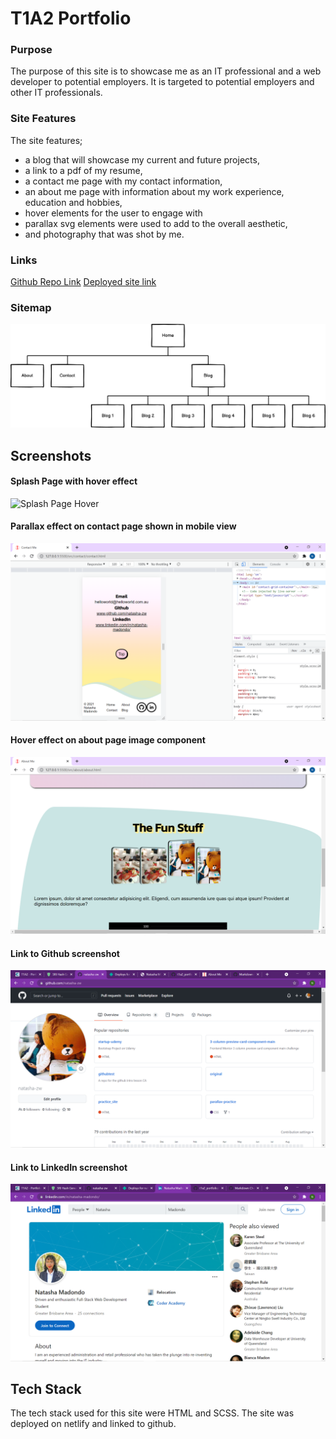 # T1A2 Portfolio 

### Purpose
The purpose of this site is to showcase me as an IT professional and a web developer to potential employers. It is targeted to potential employers and other IT professionals.

### Site Features

The site features;
* a blog that will showcase my current and future projects,
* a link to a pdf of my resume,
* a contact me page with my contact information, 
* an about me page with information about my work experience, education and hobbies, 
* hover elements for the user to engage with 
* parallax svg elements were used to add to the overall aesthetic,
* and photography that was shot by me.

### Links 
[Github Repo Link](https://github.com/natasha-zw/t1a2_portfolio )
[Deployed site link](https://natashamadondoportfolio.netlify.app/)

### Sitemap
![Site Map](./docs/site_map.png)

## Screenshots

#### Splash Page with hover effect 
![Splash Page Hover](https://user-images.githubusercontent.com/82021839/132082069-c76381cc-5186-4a45-84e0-aeca8dc7a7aa.png)

#### Parallax effect on contact page shown in mobile view 
![Contact Page Mobile view](./docs/contact_parallax_mobile.png)

#### Hover effect on about page image component 
![About Page Desktop view](./docs/about_hover_desktop.png)

#### Link to Github screenshot
![Link to Github page screenshot](./docs/github.png)

#### Link to LinkedIn screenshot
![Link to linkedin page screenshot](./docs/linkedin.png)

## Tech Stack 
The tech stack used for this site were HTML and SCSS. The site was deployed on netlify and linked to github.  

